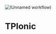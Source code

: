 ![(Unnamed workflow)](https://github.com/pierre-roman/TPIonic/workflows/(Unnamed%20workflow)/badge.svg)
# TPIonic
